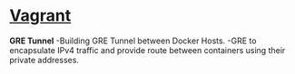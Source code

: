 # [Vagrant](https://www.vagrantup.com/)
  
**GRE Tunnel**
-Building GRE Tunnel between Docker Hosts.
-GRE to encapsulate IPv4 traffic and provide route between containers using their private addresses.
      

     
